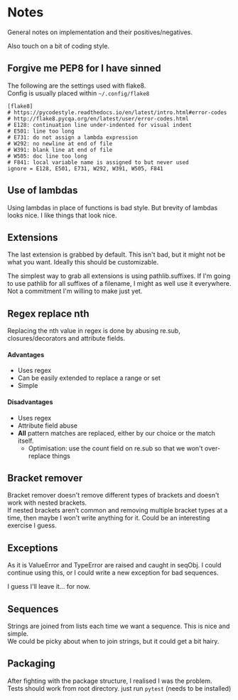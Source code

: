 # Notes

General notes on implementation and their positives/negatives.

Also touch on a bit of coding style.


## Forgive me PEP8 for I have sinned

The following are the settings used with flake8.  
Config is usually placed within `~/.config/flake8`
```
[flake8]
# https://pycodestyle.readthedocs.io/en/latest/intro.html#error-codes
# http://flake8.pycqa.org/en/latest/user/error-codes.html
# E128: continuation line under-indented for visual indent
# E501: line too long
# E731: do not assign a lambda expression
# W292: no newline at end of file
# W391: blank line at end of file
# W505: doc line too long
# F841: local variable name is assigned to but never used
ignore = E128, E501, E731, W292, W391, W505, F841
```


## Use of lambdas
Using lambdas in place of functions is bad style. But brevity of lambdas looks nice. I like things that look nice.  


## Extensions
The last extension is grabbed by default. This isn't bad, but it might not be what you want. Ideally this should be customizable.  

The simplest way to grab all extensions is using pathlib.suffixes. If I'm going to use pathlib for all suffixes of a filename, I might as well use it everywhere. Not a commitment I'm willing to make just yet.


## Regex replace nth
Replacing the nth value in regex is done by abusing re.sub, closures/decorators and attribute fields.  
#### Advantages
* Uses regex
* Can be easily extended to replace a range or set
* Simple

#### Disadvantages
* Uses regex
* Attribute field abuse
* **All** pattern matches are replaced, either by our choice or the match itself.
    * Optimisation: use the count field on re.sub so that we won't over-replace things


## Bracket remover
Bracket remover doesn't remove different types of brackets and doesn't work with nested brackets.  
If nested brackets aren't common and removing multiple bracket types at a time, then maybe I won't write anything for it. Could be an interesting exercise I guess.


## Exceptions
As it is ValueError and TypeError are raised and caught in seqObj. I could continue using this, or I could write a new exception for bad sequences.

I guess I'll leave it... for now.


## Sequences
Strings are joined from lists each time we want a sequence. This is nice and simple.  
We could be picky about when to join strings, but it could get a bit hairy.


## Packaging
After fighting with the package structure, I realised I was the problem.  
Tests should work from root directory. just run `pytest` (needs to be installed)
